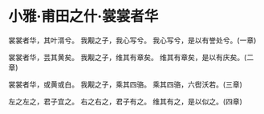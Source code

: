 # 小雅·甫田之什·裳裳者华

裳裳者华，其叶湑兮。
我觏之子，我心写兮。
我心写兮，是以有誉处兮。(一章)

裳裳者华，芸其黄矣。
我觏之子，维其有章矣。
维其有章矣，是以有庆矣。(二章)

裳裳者华，或黄或白。
我觏之子，乘其四骆。
乘其四骆，六辔沃若。(三章)

左之左之，君子宜之。
右之右之，君子有之。
维其有之，是以似之。(四章)

